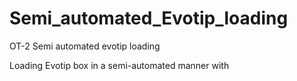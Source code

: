 # Semi_automated_Evotip_loading
OT-2 Semi automated evotip loading

Loading Evotip box in a semi-automated manner with 
